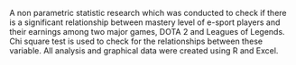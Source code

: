A non parametric statistic research which was conducted to check if there is a significant relationship between mastery level of e-sport players and their earnings among two major games, DOTA 2 and Leagues of Legends. Chi square test is used to check for the relationships between these variable. All analysis and graphical data were created using R and Excel.
